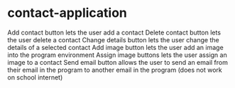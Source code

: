 # contact-application

Add contact button lets the user add a contact
Delete contact button lets the user delete a contact
Change details button lets the user change the details of a selected contact
Add image button lets the user add an image into the program environment
Assign image buttons lets the user assign an image to a contact
Send email button allows the user to send an email from their email in the program to another email in the program (does not work on school internet)
